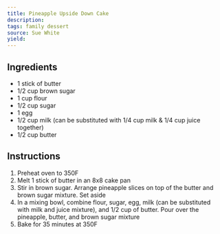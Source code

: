 ```yaml
---
title: Pineapple Upside Down Cake
description: 
tags: family dessert
source: Sue White
yield: 
---
```

## Ingredients
- 1 stick of butter
- 1/2 cup brown sugar
- 1 cup flour
- 1/2 cup sugar
- 1 egg
- 1/2 cup milk (can be substituted with 1/4 cup milk & 1/4 cup juice together)
- 1/2 cup butter

## Instructions
1. Preheat oven to 350F
2. Melt 1 stick of butter in an 8x8 cake pan
3. Stir in brown sugar. Arrange pineapple slices on top of the butter and brown sugar mixture. Set aside
4. In a mixing bowl, combine flour, sugar, egg, milk (can be substituted with milk and juice mixture), and 1/2 cup of butter. Pour over the pineapple, butter, and brown sugar mixture
5. Bake for 35 minutes at 350F
